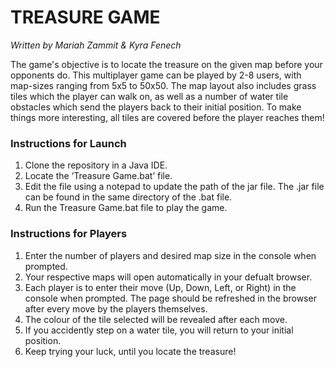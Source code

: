 
# TREASURE GAME

*Written by Mariah Zammit & Kyra Fenech*

The game's objective is to locate the treasure on the given map before your opponents do. This multiplayer game can be played by 2-8 users, with map-sizes ranging from 5x5 to 50x50. The map layout also includes grass tiles which the player can walk on, as well as a number of water tile obstacles which send the players back to their initial position. To make things more interesting, all tiles are covered before the player reaches them!


### Instructions for Launch

1. Clone the repository in a Java IDE.
2. Locate the ‘Treasure Game.bat’ file.
3. Edit the file using a notepad to update the path of the jar file. The .jar file can be found in the same directory of the .bat file.
4. Run the Treasure Game.bat file to play the game.


### Instructions for Players

1. Enter the number of players and desired map size in the console when prompted. 
2. Your respective maps will open automatically in your defualt browser. 
3. Each player is to enter their move (Up, Down, Left, or Right) in the console when prompted. The page should be refreshed in the browser after every move by the players themselves.
4. The colour of the tile selected will be revealed after each move. 
5. If you accidently step on a water tile, you will return to your initial position. 
6. Keep trying your luck, until you locate the treasure!

